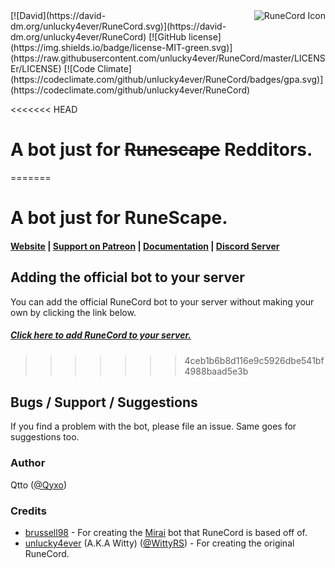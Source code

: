 <img src="http://i.imgur.com/TkiKjWM.png" alt="RuneCord Icon" align="right" />
[![David](https://david-dm.org/unlucky4ever/RuneCord.svg)](https://david-dm.org/unlucky4ever/RuneCord)
[![GitHub license](https://img.shields.io/badge/license-MIT-green.svg)](https://raw.githubusercontent.com/unlucky4ever/RuneCord/master/LICENSEr/LICENSE)
[![Code Climate](https://codeclimate.com/github/unlucky4ever/RuneCord/badges/gpa.svg)](https://codeclimate.com/github/unlucky4ever/RuneCord)

<<<<<<< HEAD
# A bot just for ~~Runescape~~ Redditors.
=======
# A bot just for RuneScape.

#### [Website](http://unlucky4ever.github.io/RuneCord/index.html) | [Support on Patreon](http://patreon.com/witty) | [Documentation](http://unlucky4ever.github.io/RuneCord/docs/index.html) | [Discord Server](https://discord.me/runecord)

## Adding the official bot to your server
You can add the official RuneCord bot to your server without making your own by clicking the link below.

##### [Click here to add RuneCord to your server.](https://discordapp.com/oauth2/authorize?client_id=168215284161708032&scope=bot&permissions=11264)
>>>>>>> 4ceb1b6b8d116e9c5926dbe541bf4988baad5e3b

## Bugs / Support / Suggestions
If you find a problem with the bot, please file an issue. Same goes for suggestions too.

### Author
Qtto ([@Qyxo](https://twitter.com/Qyxo))

### Credits
* [brussell98](https://github.com/brussell98) - For creating the [Mirai](https://github.com/brussell98/Mirai) bot that RuneCord is based off of.
* [unlucky4ever](https://github.com/unlucky4ever) (A.K.A Witty) ([@WittyRS](https://twitter.com/WittyRS)) - For creating the original RuneCord.
